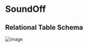 # SoundOff

## Relational Table Schema

![image](https://user-images.githubusercontent.com/70610258/134602014-21681a4c-a0c7-4b97-9338-64b3c3d03a1a.png)


